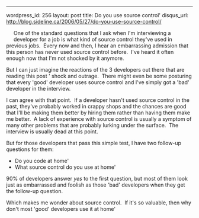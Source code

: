 --- 
wordpress_id: 256
layout: post
title: Do you use source control'
disqus_url: http://blog.sideline.ca/2006/05/27/do-you-use-source-control/

<p><img alt="" hspace="10" src="http://mooreslore.corante.com/archives/images/bank%20vault.jpg" align="left" vspace="10" border="0" />One of the standard questions that I ask when I'm interviewing a developer for a job is what kind of source control they've used in previous jobs.  Every now and then, I hear an embarrassing admission that this person has never used source control before.  I've heard it often enough now that I'm not shocked by it anymore.</p>
<p>But I can just imagine the reactions of the 3 developers out there that are reading this post ' shock and outrage.  There might even be some posturing that every 'good' developer uses source control and I've simply got a 'bad' developer in the interview.</p>
<p>I can agree with that point.  If a developer hasn't used source control in the past, they've probably worked in crappy shops and the chances are good that I'll be making them better by hiring them rather than having them make me better.  A lack of experience with source control is usually a symptom of many other problems that are probably lurking under the surface.  The interview is usually dead at this point.</p>
<p>But for those developers that pass this simple test, I have two follow-up questions for them:</p>
<ul>
<li>Do you code at home'</li>
<li>What source control do you use at home'</li></ul>
<p>90% of developers answer <em>yes</em> to the first question, but most of them look just as embarrassed and foolish as those 'bad' developers when they get the follow-up question.</p>
<p>Which makes me wonder about source control.  If it's so valuable, then why don't most 'good' developers use it at home'</p>
